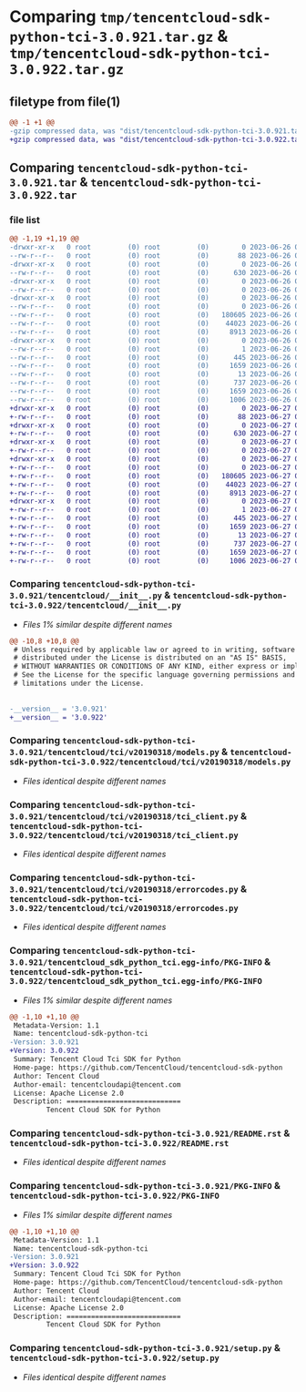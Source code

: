 # Comparing `tmp/tencentcloud-sdk-python-tci-3.0.921.tar.gz` & `tmp/tencentcloud-sdk-python-tci-3.0.922.tar.gz`

## filetype from file(1)

```diff
@@ -1 +1 @@
-gzip compressed data, was "dist/tencentcloud-sdk-python-tci-3.0.921.tar", last modified: Mon Jun 26 00:33:34 2023, max compression
+gzip compressed data, was "dist/tencentcloud-sdk-python-tci-3.0.922.tar", last modified: Tue Jun 27 00:33:51 2023, max compression
```

## Comparing `tencentcloud-sdk-python-tci-3.0.921.tar` & `tencentcloud-sdk-python-tci-3.0.922.tar`

### file list

```diff
@@ -1,19 +1,19 @@
-drwxr-xr-x   0 root         (0) root         (0)        0 2023-06-26 00:33:34.000000 tencentcloud-sdk-python-tci-3.0.921/
--rw-r--r--   0 root         (0) root         (0)       88 2023-06-26 00:33:34.000000 tencentcloud-sdk-python-tci-3.0.921/setup.cfg
-drwxr-xr-x   0 root         (0) root         (0)        0 2023-06-26 00:33:34.000000 tencentcloud-sdk-python-tci-3.0.921/tencentcloud/
--rw-r--r--   0 root         (0) root         (0)      630 2023-06-26 00:33:34.000000 tencentcloud-sdk-python-tci-3.0.921/tencentcloud/__init__.py
-drwxr-xr-x   0 root         (0) root         (0)        0 2023-06-26 00:33:34.000000 tencentcloud-sdk-python-tci-3.0.921/tencentcloud/tci/
--rw-r--r--   0 root         (0) root         (0)        0 2023-06-26 00:33:34.000000 tencentcloud-sdk-python-tci-3.0.921/tencentcloud/tci/__init__.py
-drwxr-xr-x   0 root         (0) root         (0)        0 2023-06-26 00:33:34.000000 tencentcloud-sdk-python-tci-3.0.921/tencentcloud/tci/v20190318/
--rw-r--r--   0 root         (0) root         (0)        0 2023-06-26 00:33:34.000000 tencentcloud-sdk-python-tci-3.0.921/tencentcloud/tci/v20190318/__init__.py
--rw-r--r--   0 root         (0) root         (0)   180605 2023-06-26 00:33:34.000000 tencentcloud-sdk-python-tci-3.0.921/tencentcloud/tci/v20190318/models.py
--rw-r--r--   0 root         (0) root         (0)    44023 2023-06-26 00:33:34.000000 tencentcloud-sdk-python-tci-3.0.921/tencentcloud/tci/v20190318/tci_client.py
--rw-r--r--   0 root         (0) root         (0)     8913 2023-06-26 00:33:34.000000 tencentcloud-sdk-python-tci-3.0.921/tencentcloud/tci/v20190318/errorcodes.py
-drwxr-xr-x   0 root         (0) root         (0)        0 2023-06-26 00:33:34.000000 tencentcloud-sdk-python-tci-3.0.921/tencentcloud_sdk_python_tci.egg-info/
--rw-r--r--   0 root         (0) root         (0)        1 2023-06-26 00:33:34.000000 tencentcloud-sdk-python-tci-3.0.921/tencentcloud_sdk_python_tci.egg-info/dependency_links.txt
--rw-r--r--   0 root         (0) root         (0)      445 2023-06-26 00:33:34.000000 tencentcloud-sdk-python-tci-3.0.921/tencentcloud_sdk_python_tci.egg-info/SOURCES.txt
--rw-r--r--   0 root         (0) root         (0)     1659 2023-06-26 00:33:34.000000 tencentcloud-sdk-python-tci-3.0.921/tencentcloud_sdk_python_tci.egg-info/PKG-INFO
--rw-r--r--   0 root         (0) root         (0)       13 2023-06-26 00:33:34.000000 tencentcloud-sdk-python-tci-3.0.921/tencentcloud_sdk_python_tci.egg-info/top_level.txt
--rw-r--r--   0 root         (0) root         (0)      737 2023-06-26 00:33:34.000000 tencentcloud-sdk-python-tci-3.0.921/README.rst
--rw-r--r--   0 root         (0) root         (0)     1659 2023-06-26 00:33:34.000000 tencentcloud-sdk-python-tci-3.0.921/PKG-INFO
--rw-r--r--   0 root         (0) root         (0)     1006 2023-06-26 00:33:34.000000 tencentcloud-sdk-python-tci-3.0.921/setup.py
+drwxr-xr-x   0 root         (0) root         (0)        0 2023-06-27 00:33:51.000000 tencentcloud-sdk-python-tci-3.0.922/
+-rw-r--r--   0 root         (0) root         (0)       88 2023-06-27 00:33:51.000000 tencentcloud-sdk-python-tci-3.0.922/setup.cfg
+drwxr-xr-x   0 root         (0) root         (0)        0 2023-06-27 00:33:51.000000 tencentcloud-sdk-python-tci-3.0.922/tencentcloud/
+-rw-r--r--   0 root         (0) root         (0)      630 2023-06-27 00:33:50.000000 tencentcloud-sdk-python-tci-3.0.922/tencentcloud/__init__.py
+drwxr-xr-x   0 root         (0) root         (0)        0 2023-06-27 00:33:51.000000 tencentcloud-sdk-python-tci-3.0.922/tencentcloud/tci/
+-rw-r--r--   0 root         (0) root         (0)        0 2023-06-27 00:33:50.000000 tencentcloud-sdk-python-tci-3.0.922/tencentcloud/tci/__init__.py
+drwxr-xr-x   0 root         (0) root         (0)        0 2023-06-27 00:33:51.000000 tencentcloud-sdk-python-tci-3.0.922/tencentcloud/tci/v20190318/
+-rw-r--r--   0 root         (0) root         (0)        0 2023-06-27 00:33:50.000000 tencentcloud-sdk-python-tci-3.0.922/tencentcloud/tci/v20190318/__init__.py
+-rw-r--r--   0 root         (0) root         (0)   180605 2023-06-27 00:33:50.000000 tencentcloud-sdk-python-tci-3.0.922/tencentcloud/tci/v20190318/models.py
+-rw-r--r--   0 root         (0) root         (0)    44023 2023-06-27 00:33:50.000000 tencentcloud-sdk-python-tci-3.0.922/tencentcloud/tci/v20190318/tci_client.py
+-rw-r--r--   0 root         (0) root         (0)     8913 2023-06-27 00:33:50.000000 tencentcloud-sdk-python-tci-3.0.922/tencentcloud/tci/v20190318/errorcodes.py
+drwxr-xr-x   0 root         (0) root         (0)        0 2023-06-27 00:33:51.000000 tencentcloud-sdk-python-tci-3.0.922/tencentcloud_sdk_python_tci.egg-info/
+-rw-r--r--   0 root         (0) root         (0)        1 2023-06-27 00:33:51.000000 tencentcloud-sdk-python-tci-3.0.922/tencentcloud_sdk_python_tci.egg-info/dependency_links.txt
+-rw-r--r--   0 root         (0) root         (0)      445 2023-06-27 00:33:51.000000 tencentcloud-sdk-python-tci-3.0.922/tencentcloud_sdk_python_tci.egg-info/SOURCES.txt
+-rw-r--r--   0 root         (0) root         (0)     1659 2023-06-27 00:33:51.000000 tencentcloud-sdk-python-tci-3.0.922/tencentcloud_sdk_python_tci.egg-info/PKG-INFO
+-rw-r--r--   0 root         (0) root         (0)       13 2023-06-27 00:33:51.000000 tencentcloud-sdk-python-tci-3.0.922/tencentcloud_sdk_python_tci.egg-info/top_level.txt
+-rw-r--r--   0 root         (0) root         (0)      737 2023-06-27 00:33:50.000000 tencentcloud-sdk-python-tci-3.0.922/README.rst
+-rw-r--r--   0 root         (0) root         (0)     1659 2023-06-27 00:33:51.000000 tencentcloud-sdk-python-tci-3.0.922/PKG-INFO
+-rw-r--r--   0 root         (0) root         (0)     1006 2023-06-27 00:33:50.000000 tencentcloud-sdk-python-tci-3.0.922/setup.py
```

### Comparing `tencentcloud-sdk-python-tci-3.0.921/tencentcloud/__init__.py` & `tencentcloud-sdk-python-tci-3.0.922/tencentcloud/__init__.py`

 * *Files 1% similar despite different names*

```diff
@@ -10,8 +10,8 @@
 # Unless required by applicable law or agreed to in writing, software
 # distributed under the License is distributed on an "AS IS" BASIS,
 # WITHOUT WARRANTIES OR CONDITIONS OF ANY KIND, either express or implied.
 # See the License for the specific language governing permissions and
 # limitations under the License.
 
 
-__version__ = '3.0.921'
+__version__ = '3.0.922'
```

### Comparing `tencentcloud-sdk-python-tci-3.0.921/tencentcloud/tci/v20190318/models.py` & `tencentcloud-sdk-python-tci-3.0.922/tencentcloud/tci/v20190318/models.py`

 * *Files identical despite different names*

### Comparing `tencentcloud-sdk-python-tci-3.0.921/tencentcloud/tci/v20190318/tci_client.py` & `tencentcloud-sdk-python-tci-3.0.922/tencentcloud/tci/v20190318/tci_client.py`

 * *Files identical despite different names*

### Comparing `tencentcloud-sdk-python-tci-3.0.921/tencentcloud/tci/v20190318/errorcodes.py` & `tencentcloud-sdk-python-tci-3.0.922/tencentcloud/tci/v20190318/errorcodes.py`

 * *Files identical despite different names*

### Comparing `tencentcloud-sdk-python-tci-3.0.921/tencentcloud_sdk_python_tci.egg-info/PKG-INFO` & `tencentcloud-sdk-python-tci-3.0.922/tencentcloud_sdk_python_tci.egg-info/PKG-INFO`

 * *Files 1% similar despite different names*

```diff
@@ -1,10 +1,10 @@
 Metadata-Version: 1.1
 Name: tencentcloud-sdk-python-tci
-Version: 3.0.921
+Version: 3.0.922
 Summary: Tencent Cloud Tci SDK for Python
 Home-page: https://github.com/TencentCloud/tencentcloud-sdk-python
 Author: Tencent Cloud
 Author-email: tencentcloudapi@tencent.com
 License: Apache License 2.0
 Description: ============================
         Tencent Cloud SDK for Python
```

### Comparing `tencentcloud-sdk-python-tci-3.0.921/README.rst` & `tencentcloud-sdk-python-tci-3.0.922/README.rst`

 * *Files identical despite different names*

### Comparing `tencentcloud-sdk-python-tci-3.0.921/PKG-INFO` & `tencentcloud-sdk-python-tci-3.0.922/PKG-INFO`

 * *Files 1% similar despite different names*

```diff
@@ -1,10 +1,10 @@
 Metadata-Version: 1.1
 Name: tencentcloud-sdk-python-tci
-Version: 3.0.921
+Version: 3.0.922
 Summary: Tencent Cloud Tci SDK for Python
 Home-page: https://github.com/TencentCloud/tencentcloud-sdk-python
 Author: Tencent Cloud
 Author-email: tencentcloudapi@tencent.com
 License: Apache License 2.0
 Description: ============================
         Tencent Cloud SDK for Python
```

### Comparing `tencentcloud-sdk-python-tci-3.0.921/setup.py` & `tencentcloud-sdk-python-tci-3.0.922/setup.py`

 * *Files identical despite different names*

